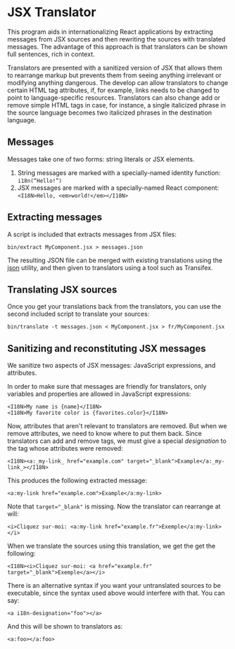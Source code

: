 # JSX Translator

This program aids in internationalizing React applications by extracting messages from JSX sources and then rewriting the sources with translated messages. The advantage of this approach is that translators can be shown full sentences, rich in context.

Translators are presented with a sanitized version of JSX that allows them to rearrange markup but prevents them from seeing anything irrelevant or modifying anything dangerous. The develop can allow translators to change certain HTML tag attributes, if, for example, links needs to be changed to point to language-specific resources. Translators can also change add or remove simple HTML tags in case, for instance, a single italicized phrase in the source language becomes two italicized phrases in the destination language.

## Messages

Messages take one of two forms: string literals or JSX elements. 

1. String messages are marked with a specially-named identity function: `i18n(“Hello!”)`
2. JSX messages are marked with a specially-named React component: `<I18N>Hello, <em>world!</em></I18N>`

## Extracting messages

A script is included that extracts messages from JSX files:

```
bin/extract MyComponent.jsx > messages.json
```

The resulting JSON file can be merged with existing translations using the [json](http://trentm.com/json/) utility, and then given to translators using a tool such as Transifex. 

## Translating JSX sources

Once you get your translations back from the translators, you can use the second included script to translate your sources:

```
bin/translate -t messages.json < MyComponent.jsx > fr/MyComponent.jsx
```

## Sanitizing and reconstituting JSX messages

We sanitize two aspects of JSX messages: JavaScript expressions, and attributes.

In order to make sure that messages are friendly for translators, only variables and properties are allowed in JavaScript expressions:

```
<I18N>My name is {name}</I18N>
<I18N>My favorite color is {favorites.color}</I18N>
```

Now, attributes that aren't relevant to translators are removed. But when we remove attributes, we need to know where to put them back. Since translators can add and remove tags, we must give a special *designation* to the tag whose attributes were removed:

```
<I18N><a:_my-link_ href="example.com" target="_blank">Example</a:_my-link_></I18N>
```

This produces the following extracted message:

```
<a:my-link href="example.com">Example</a:my-link>
```

Note that `target="_blank"` is missing. Now the translator can rearrange at will:

```
<i>Cliquez sur-moi: <a:my-link href="example.fr">Exemple</a:my-link></i>
```

When we translate the sources using this translation, we get the get the following:

```
<I18N><i>Cliquez sur-moi: <a href="example.fr" target="_blank">Exemple</a></i>
```

There is an alternative syntax if you want your untranslated sources to be
executable, since the syntax used above would interfere with that. You can say:

```
<a i18n-designation="foo"></a>
```

And this will be shown to translators as:

```
<a:foo></a:foo>
```


